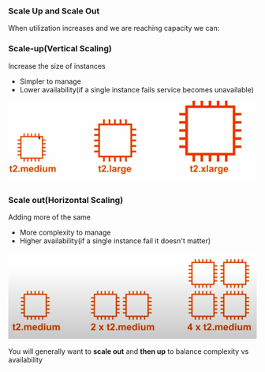 ### Scale Up and Scale Out

When utilization increases and we are reaching capacity we can:

### Scale-up(Vertical Scaling)

Increase the size of instances
* Simpler to manage
* Lower availability(if a single instance fails service becomes unavailable)

<img src="../images/scale-up-and-out/scale-up.png" alt="">

### Scale out(Horizontal Scaling)

Adding more of the same

* More complexity to manage
* Higher availability(if a single instance fail it doesn't matter)

<img src="../images/scale-up-and-out/scale-out.png" alt="">

You will generally want to **scale out** and **then up** to balance complexity vs availability
